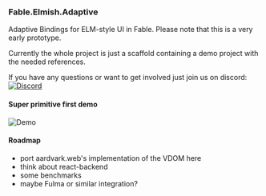 ### Fable.Elmish.Adaptive

Adaptive Bindings for ELM-style UI in Fable.
Please note that this is a very early prototype.

Currently the whole project is just a scaffold containing a demo project with the needed references.


If you have any questions or want to get involved just join us on discord: [![Discord](https://discordapp.com/api/guilds/611129394764840960/widget.png)](https://discord.gg/UyecnhM)


#### Super primitive first demo

![Demo](https://fshade.org/images/demo.gif)

#### Roadmap
* port aardvark.web's implementation of the VDOM here
* think about react-backend
* some benchmarks
* maybe Fulma or similar integration?

